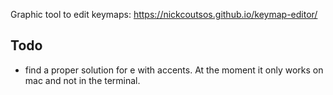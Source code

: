 Graphic tool to edit keymaps:
https://nickcoutsos.github.io/keymap-editor/

## Todo
* find a proper solution for e with accents. At the moment it only works on mac and not in the terminal. 

